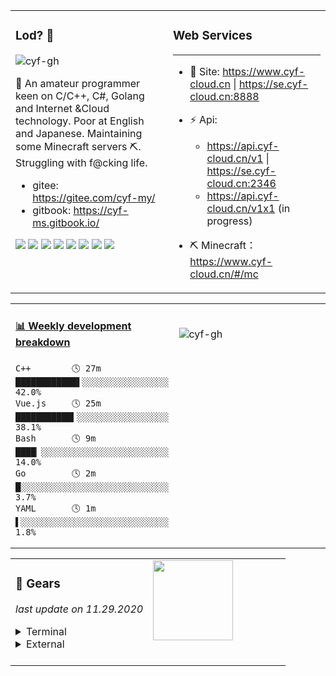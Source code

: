 <!--
 * @Date: 2020-08-25 14:34:25
 * @LastEditors: cyf
 * @LastEditTime: 2020-09-04 23:58:07
 * @FilePath: \cyf-gh\README.md
 * @Description: What is mind? No matter. What is matter? Nevermind.
-->

<table>
<tr>
<td valign="top" width="50%">
 
 ### Lod? 🤔 
<p align="left"> <img src="https://komarev.com/ghpvc/?username=cyf-gh" alt="cyf-gh" /> </p>


 🌱 An amateur programmer keen on C/C++, C#, Golang and Internet &Cloud technology. Poor at English and Japanese. Maintaining some Minecraft servers ⛏. Struggling with f@cking life.

* gitee: https://gitee.com/cyf-my/
* gitbook: https://cyf-ms.gitbook.io/

[![](https://img.shields.io/badge/OnePlus-7%20Pro-f5010c?style=flat-square&logo=oneplus&logoColor=ffffff)](https://www.oneplus.com/)
[![](https://img.shields.io/badge/Windows-10-2376bc?style=flat-square&logo=windows&logoColor=ffffff)](https://www.microsoft.com/windows/get-windows-10)
[![](https://img.shields.io/badge/-Linux-fcc624?style=flat-square&logo=linux&logoColor=white)](https://www.linuxfoundation.org/)
[![](https://img.shields.io/badge/-Vue.js-4fc08d?style=flat-square&logo=vue.js&logoColor=ffffff)](https://vuejs.org/)
<img src="https://img.shields.io/badge/-Bootstrap-563D7C.svg?logo=bootstrap&style=flat-square">
[![](https://img.shields.io/badge/-Nginx-269539?style=flat-square&logo=nginx&logoColor=ffffff)](https://nginx.org/)
[![](https://img.shields.io/badge/-Git-f05032?style=flat-square&logo=git&logoColor=white)](https://git-scm.com/)
<img src="https://img.shields.io/badge/-golang-76E1FE.svg?logo=go&style=flat-square">

</td>
<td valign="top" width="50%">

### Web Services
---
* 👯 Site: https://www.cyf-cloud.cn | https://se.cyf-cloud.cn:8888
* ⚡ Api: 
  * https://api.cyf-cloud.cn/v1 | https://se.cyf-cloud.cn:2346
  * https://api.cyf-cloud.cn/v1x1 (in progress)

* ⛏ Minecraft：https://www.cyf-cloud.cn/#/mc

</td>
</tr>
</table>

<table>
<tr>
<td valign="top" width="50%">

 <!-- waka-box start -->
#### <a href="https://gist.github.com/31a37954e5aa6f6a38e2b249e472ed9f" target="_blank">📊 Weekly development breakdown</a>
```text
C++        🕓 27m ████████████▌░░░░░░░░░░░░░░░░░ 42.0%
Vue.js     🕓 25m ███████████▍░░░░░░░░░░░░░░░░░░ 38.1%
Bash       🕓 9m  ████▏░░░░░░░░░░░░░░░░░░░░░░░░░ 14.0%
Go         🕓 2m  █░░░░░░░░░░░░░░░░░░░░░░░░░░░░░  3.7%
YAML       🕓 1m  ▌░░░░░░░░░░░░░░░░░░░░░░░░░░░░░  1.8%
```
<!-- Powered by https://github.com/YouEclipse/waka-box-go . -->
<!-- waka-box end -->

</td>
<td valign="top" width="50%">
 <br>
<p><img align="center" src="https://github-readme-stats.vercel.app/api?username=cyf-gh&show_icons=true" alt="cyf-gh" /></p>
</td>
</tr>
</table>

<table>
<tr>
<td valign="top" width="50%">

### 🔭 Gears
*last update on 11.29.2020*
<details>
<summary>Terminal</summary>

*Phone*

OnePlus Pro 7
* 8G RAM
* 256G Storage
* Snapdragon 855

*Tablet*

iPad Mini 2 32G

*Laptop*

Dell Precision 3510
* Intel Core i7-6820HQ
* 16G 2133 x 1
* 480G NVME SSD
* AMD FirePro W5130M
* 1080P 120hz LCD

*Desktop*

* Intel X79 Motherboard
* Antec EAG 450W ( Gold )
* Intel Xeon E5 2650 v2
* 8G 1333 ECC x 2
* 480G SATA SSD
* AMD RX 470
*Displays*

* Samsung S24D360
* Dell U2311H

*Server*

* ASUS P7P55 Deluxe
* Antec EAG 500W ( Gold )
* Intel Xeon 3440x
* 8G 1333 x 2
* 4TB + 320G + 500G HDD
* 64G msata SSD + 128 SATA SSD
</details>


<details>
<summary>External</summary>

*Keyboards*

* Durgod Taurus K320 (MX Silver)
* ~~Steampunk (MX Blue)~~
* Plum Niz 66(Niz Capacitive)
* IBM Model M Blue
* Box white 84
* OutEmu purple + Box red + Box black 84

*Mouse*

* Logitech MX Master 2S
* Free Alienware Mouse

*🎮Joysticks*

* Xbox One S White 
* PS3 Dualshock
* BETOP Bet 2d

*Headphones*

* Sony MDR-CD900st
* Sony MDR-EX750na( with Fiio BTR1K Bluetooth Amplifier )
* GRADO se125e
  
*Protable Storage*

* 2TB + 500G 5400rpm
* 500G 7400rpm
* 240G Samsung SSD

</details>
<br>

</td>
<td valign="top" width="50%">

<img style="margin-left: auto;margin-right: auto;width: 8em" src="https://github.com/YouEclipse/YouEclipse/blob/master/go.gif" width="100">

</td>
</tr>
</table>
